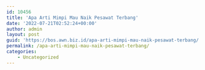 ```yaml
---
id: 10456
title: 'Apa Arti Mimpi Mau Naik Pesawat Terbang'
date: '2022-07-21T02:52:24+00:00'
author: admin
layout: post
guid: 'https://bos.awn.biz.id/apa-arti-mimpi-mau-naik-pesawat-terbang/'
permalink: /apa-arti-mimpi-mau-naik-pesawat-terbang/
categories:
    - Uncategorized
---
```


